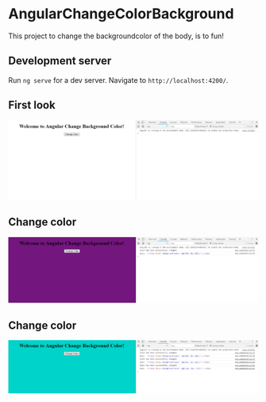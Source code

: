 # AngularChangeColorBackground

This project to change the backgroundcolor of the body, is to fun!

## Development server
Run `ng serve` for a dev server. 
Navigate to `http://localhost:4200/`. 

## First look
![First look](https://github.com/sebasvalencia/2.angular-changeBackgroundColor/blob/master/src/assets/screenshot/2_1.PNG)

## Change color
![Change color](https://github.com/sebasvalencia/2.angular-changeBackgroundColor/blob/master/src/assets/screenshot/2_2.PNG)

## Change color
![Change color](https://github.com/sebasvalencia/2.angular-changeBackgroundColor/blob/master/src/assets/screenshot/2_3.PNG)

